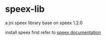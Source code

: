# speex-lib
a jni speex library base on speex 1.2.0

install speex first refer to [speex documentation](https://www.speex.org/docs/manual/speex-manual/node5.html#SECTION00510000000000000000)
